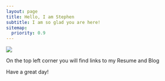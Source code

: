 ```yaml
---
layout: page
title: Hello, I am Stephen
subtitle: I am so glad you are here!
sitemap:
  priority: 0.9
---
```


<img src="{{ '/assets/img/pudhina.jpg' | prepend: site.baseurl }}" id="about-img">

<div id="describe-text">
	<p> On the top left corner you will find links to my Resume and Blog </p>
	<p> Have a great day!</p>
</div>
